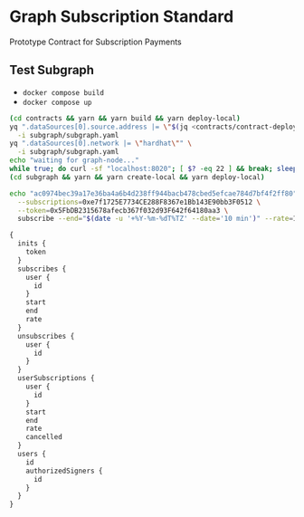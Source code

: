 # Graph Subscription Standard

Prototype Contract for Subscription Payments

## Test Subgraph

- `docker compose build`
- `docker compose up`

```bash
(cd contracts && yarn && yarn build && yarn deploy-local)
yq ".dataSources[0].source.address |= \"$(jq <contracts/contract-deployment.json '.contract' -r)\"" \
  -i subgraph/subgraph.yaml
yq ".dataSources[0].network |= \"hardhat\"" \
  -i subgraph/subgraph.yaml
echo "waiting for graph-node..."
while true; do curl -sf "localhost:8020"; [ $? -eq 22 ] && break; sleep 1; done
(cd subgraph && yarn && yarn create-local && yarn deploy-local)
```

```bash
echo "ac0974bec39a17e36ba4a6b4d238ff944bacb478cbed5efcae784d7bf4f2ff80" | cargo run -- \
  --subscriptions=0xe7f1725E7734CE288F8367e1Bb143E90bb3F0512 \
  --token=0x5FbDB2315678afecb367f032d93F642f64180aa3 \
  subscribe --end="$(date -u '+%Y-%m-%dT%TZ' --date='10 min')" --rate=100000000000000
```

```graphql
{
  inits {
    token
  }
  subscribes {
    user {
      id
    }
    start
    end
    rate
  }
  unsubscribes {
    user {
      id
    }
  }
  userSubscriptions {
    user {
      id
    }
    start
    end
    rate
    cancelled
  }
  users {
    id
    authorizedSigners {
      id
    }
  }
}
```
